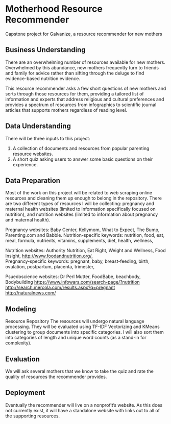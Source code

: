 # Motherhood Resource Recommender
Capstone project for Galvanize, a resource recommender for new mothers

## Business Understanding

There are an overwhelming number of resources available for new mothers. Overwhelmed by this abundance, new mothers frequently turn to friends and family for advice rather than sifting through the deluge to find evidence-based nutrition evidence.

This resource recommender asks a few short questions of new mothers and sorts through those resources for them, providing a tailored list of information and experts that address religious and cultural preferences and provides a spectrum of resources from infographics to scientific journal articles that supports mothers regardless of reading level.

## Data Understanding

There will be three inputs to this project:
1. A collection of documents and resources from popular parenting resource websites.
3. A short quiz asking users to answer some basic questions on their experience.

## Data Preparation
Most of the work on this project will be related to web scraping online resources and cleaning them up enough to belong in the repository. There are two different types of resources I will be collecting: pregnancy and maternal health websites (limited to information specifically focused on nutrition), and nutrition websites (limited to information about pregnancy and maternal health).

Pregnancy websites: Baby Center, Kellymom, What to Expect, The Bump, Parenting.com and Babble.
Nutrition-specific keywords: nutrition, food, eat, meal, formula, nutrients, vitamins, supplements, diet, health, wellness,

Nutrition websites: Authority Nutrition, Eat Right, Weight and Wellness, Food Insight, http://www.foodandnutrition.org/,  
Pregnancy-specific keywords: pregnant, baby, breast-feeding, birth, ovulation, postpartum, placenta, trimester,

Psuedoscience websites:
Dr Perl Mutter, FoodBabe, beachbody, Bodybuilding
https://www.infowars.com/search-page/?nutrition
http://search.mercola.com/results.aspx?q=pregnant
http://naturalnews.com/


## Modeling
Resource Repository
The resources will undergo natural language processing. They will be evaluated using TF-IDF Vectorizing and KMeans clustering to group documents into specific categories. I will also sort them into categories of length and unique word counts (as a stand-in for complexity).

## Evaluation
We will ask several mothers that we know to take the quiz and rate the quality of resources the recommender provides.


## Deployment
Eventually the recommender will live on a nonprofit’s website. As this does not currently exist, it will have a standalone website with links out to all of the supporting resources.
